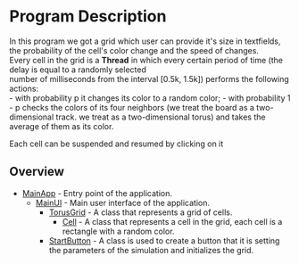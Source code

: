 # Program Description
In this program we got a grid which user can provide it's size in textfields, the probability of the cell's color change and the speed of changes.<br>
Every cell in the grid is a **Thread** in which every certain period of time (the delay is equal to a randomly selected <br>
number of milliseconds from the interval [0.5k, 1.5k]) performs the following actions: <br>
    - with probability p it changes its color to a random color;
    - with probability 1 - p checks the colors of its four neighbors (we treat the board as a two-dimensional track.
    we treat as a two-dimensional torus) and takes the average of them as its color.

Each cell can be suspended and resumed by clicking on it 

## Overview
- [MainApp](classMainApp.html) - Entry point of the application.
    - [MainUI](classMainUI.html) - Main user interface of the application.
        - [TorusGrid](classTorusGrid.html) - A class that represents a grid of cells.
            - [Cell](classCell.html) - A class that represents a cell in the grid, each cell is a rectangle with a random color.
        - [StartButton](classStartButton.html) - A class is used to create a button that it is setting the parameters of the simulation and initializes the grid.